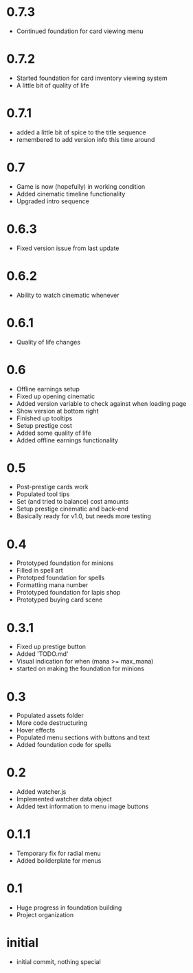 # 0.7.3
- Continued foundation for card viewing menu

# 0.7.2
- Started foundation for card inventory viewing system
- A little bit of quality of life

# 0.7.1
- added a little bit of spice to the title sequence
- remembered to add version info this time around

# 0.7
- Game is now (hopefully) in working condition
- Added cinematic timeline functionality
- Upgraded intro sequence

# 0.6.3
- Fixed version issue from last update

# 0.6.2
- Ability to watch cinematic whenever

# 0.6.1
- Quality of life changes

# 0.6
- Offline earnings setup
- Fixed up opening cinematic
- Added version variable to check against when loading page
- Show version at bottom right
- Finished up tooltips
- Setup prestige cost
- Added some quality of life
- Added offline earnings functionality

# 0.5
- Post-prestige cards work
- Populated tool tips
- Set (and tried to balance) cost amounts
- Setup prestige cinematic and back-end
- Basically ready for v1.0, but needs more testing

# 0.4
- Prototyped foundation for minions
- Filled in spell art
- Prototped foundation for spells
- Formatting mana number 
- Prototyped foundation for lapis shop
- Prototyped buying card scene

# 0.3.1
- Fixed up prestige button
- Added 'TODO.md'
- Visual indication for when (mana >= max_mana)
- started on making the foundation for minions

# 0.3
- Populated assets folder
- More code destructuring 
- Hover effects
- Populated menu sections with buttons and text
- Added foundation code for spells 

# 0.2
- Added watcher.js
- Implemented watcher data object
- Added text information to menu image buttons

# 0.1.1
- Temporary fix for radial menu
- Added boilderplate for menus

# 0.1
- Huge progress in foundation building
- Project organization

# initial
- initial commit, nothing special